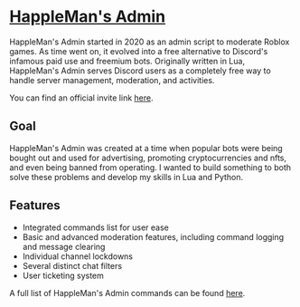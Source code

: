 # [HappleMan's Admin](https://happle.xyz/admin)

HappleMan's Admin started in 2020 as an admin script to moderate Roblox games. As time went on, it evolved into a free alternative to Discord's infamous paid use and freemium bots. Originally written in Lua, HappleMan's Admin serves Discord users as a completely free way to handle server management, moderation, and activities.

You can find an official invite link [here](https://happle.xyz/admin).

## Goal

HappleMan's Admin was created at a time when popular bots were being bought out and used for advertising, promoting cryptocurrencies and nfts, and even being banned from operating. I wanted to build something to both solve these problems and develop my skills in Lua and Python.

## Features

- Integrated commands list for user ease
- Basic and advanced moderation features, including command logging and message clearing
- Individual channel lockdowns
- Several distinct chat filters
- User ticketing system

A full list of HappleMan's Admin commands can be found [here](https://happle.xyz/admin#commands).
